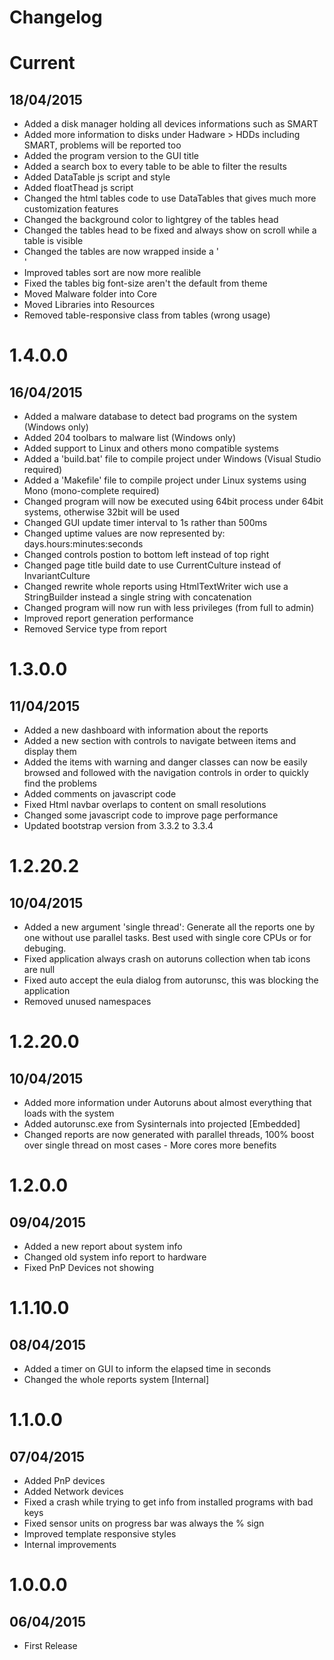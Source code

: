 # Changelog

# Current
## 18/04/2015

* Added a disk manager holding all devices informations such as SMART
* Added more information to disks under Hadware > HDDs including SMART, problems will be reported too
* Added the program version to the GUI title
* Added a search box to every table to be able to filter the results
* Added DataTable js script and style
* Added floatThead js script
* Changed the html tables code to use DataTables that gives much more customization features
* Changed the background color to lightgrey of the tables head
* Changed the tables head to be fixed and always show on scroll while a table is visible
* Changed the tables are now wrapped inside a '<div class="responsive"></div>'
* Improved tables sort are now more realible
* Fixed the tables big font-size aren't the default from theme
* Moved Malware folder into Core
* Moved Libraries into Resources
* Removed table-responsive class from tables (wrong usage)


# 1.4.0.0
## 16/04/2015

* Added a malware database to detect bad programs on the system (Windows only)
* Added 204 toolbars to malware list (Windows only)
* Added support to Linux and others mono compatible systems
* Added a 'build.bat' file to compile project under Windows (Visual Studio required)
* Added a 'Makefile' file to compile project under Linux systems using Mono (mono-complete required)
* Changed program will now be executed using 64bit process under 64bit systems, otherwise 32bit will be used
* Changed GUI update timer interval to 1s rather than 500ms
* Changed uptime values are now represented by: days.hours:minutes:seconds
* Changed controls postion to bottom left instead of top right
* Changed page title build date to use CurrentCulture instead of InvariantCulture
* Changed rewrite whole reports using HtmlTextWriter wich use a StringBuilder instead a single string with concatenation
* Changed program will now run with less privileges (from full to admin)
* Improved report generation performance
* Removed Service type from report


# 1.3.0.0
## 11/04/2015

* Added a new dashboard with information about the reports
* Added a new section with controls to navigate between items and display them
* Added the items with warning and danger classes can now be easily browsed and followed with the navigation controls in order to quickly find the problems
* Added comments on javascript code
* Fixed Html navbar overlaps to content on small resolutions
* Changed some javascript code to improve page performance
* Updated bootstrap version from 3.3.2 to 3.3.4


# 1.2.20.2
## 10/04/2015

* Added a new argument 'single thread': Generate all the reports one by one without use parallel tasks. Best used with single core CPUs or for debuging.
* Fixed application always crash on autoruns collection when tab icons are null
* Fixed auto accept the eula dialog from autorunsc, this was blocking the application
* Removed unused namespaces


# 1.2.20.0
## 10/04/2015

* Added more information under Autoruns about almost everything that loads with the system
* Added autorunsc.exe from Sysinternals into projected [Embedded]
* Changed reports are now generated with parallel threads, 100% boost over single thread on most cases - More cores more benefits


# 1.2.0.0
## 09/04/2015

* Added a new report about system info
* Changed old system info report to hardware
* Fixed PnP Devices not showing


# 1.1.10.0
## 08/04/2015

* Added a timer on GUI to inform the elapsed time in seconds
* Changed the whole reports system [Internal]


# 1.1.0.0
## 07/04/2015

* Added PnP devices
* Added Network devices
* Fixed a crash while trying to get info from installed programs with bad keys
* Fixed sensor units on progress bar was always the % sign
* Improved template responsive styles
* Internal improvements


# 1.0.0.0
## 06/04/2015

* First Release